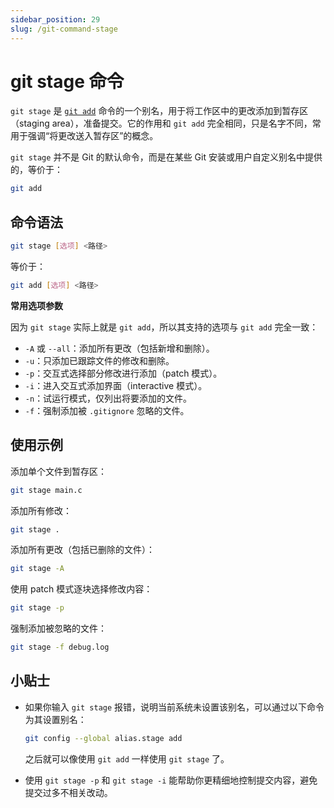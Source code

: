 ```yaml
---
sidebar_position: 29
slug: /git-command-stage
---
```


# git stage 命令

`git stage` 是 [`git add`](/git/git-command-add/) 命令的一个别名，用于将工作区中的更改添加到暂存区（staging area），准备提交。它的作用和 `git add` 完全相同，只是名字不同，常用于强调“将更改送入暂存区”的概念。

`git stage` 并不是 Git 的默认命令，而是在某些 Git 安装或用户自定义别名中提供的，等价于：

```bash
git add
```



## 命令语法

```bash
git stage [选项] <路径>
```

等价于：

```bash
git add [选项] <路径>
```

**常用选项参数**

因为 `git stage` 实际上就是 `git add`，所以其支持的选项与 `git add` 完全一致：

- `-A` 或 `--all`：添加所有更改（包括新增和删除）。
- `-u`：只添加已跟踪文件的修改和删除。
- `-p`：交互式选择部分修改进行添加（patch 模式）。
- `-i`：进入交互式添加界面（interactive 模式）。
- `-n`：试运行模式，仅列出将要添加的文件。
- `-f`：强制添加被 `.gitignore` 忽略的文件。



## 使用示例

添加单个文件到暂存区：

```bash
git stage main.c
```

添加所有修改：

```bash
git stage .
```

添加所有更改（包括已删除的文件）：

```bash
git stage -A
```

使用 patch 模式逐块选择修改内容：

```bash
git stage -p
```

强制添加被忽略的文件：

```bash
git stage -f debug.log
```



## 小贴士

- 如果你输入 `git stage` 报错，说明当前系统未设置该别名，可以通过以下命令为其设置别名：

  ```bash
  git config --global alias.stage add
  ```

  之后就可以像使用 `git add` 一样使用 `git stage` 了。

- 使用 `git stage -p` 和 `git stage -i` 能帮助你更精细地控制提交内容，避免提交过多不相关改动。
